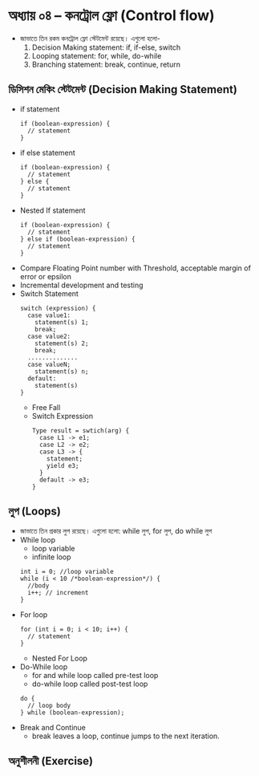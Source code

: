 # অধ্যায় ০৪ – কনট্রোল ফ্লো (Control flow)

- জাভাতে তিন রকম কনট্রোল ফ্লো স্টেটমেন্ট রয়েছে। এগুলো হলো-
  1. Decision Making statement: if, if-else, switch
  2. Looping statement: for, while, do-while
  3. Branching statement: break, continue, return

## ডিসিশন মেকিং স্টেটমেন্ট (Decision Making Statement)

- if statement
  ```
  if (boolean-expression) {
    // statement
  }
  ```
- if else statement
  ```
  if (boolean-expression) {
    // statement
  } else {
    // statement
  }
  ```
- Nested If statement
  ```
  if (boolean-expression) {
    // statement
  } else if (boolean-expression) {
    // statement
  }
  ```
- Compare Floating Point number with Threshold, acceptable margin of error or epsilon
- Incremental development and testing
- Switch Statement
  ```
  switch (expression) {
    case value1:
      statement(s) 1;
      break;
    case value2:
      statement(s) 2;
      break;
    ..............
    case valueN;
      statement(s) n;
    default:
      statement(s)
  }
  ```
  - Free Fall
  - Switch Expression
    ```
    Type result = swtich(arg) {
      case L1 -> e1;
      case L2 -> e2;
      case L3 -> {
        statement;
        yield e3;
      }
      default -> e3;
    }
    ```

## লুপ (Loops)

- জাভাতে তিন প্রকার লুপ রয়েছে। এগুলো হলো: while লুপ, for লুপ, do while লুপ
- While loop
  - loop variable
  - infinite loop
  ```
  int i = 0; //loop variable
  while (i < 10 /*boolean-expression*/) {
    //body
    i++; // increment
  }
  ```
- For loop
  ```jshellla<nguage
  for (int i = 0; i < 10; i++) {
    // statement
  }
  ```
  - Nested For Loop
- Do-While loop
  - for and while loop called pre-test loop
  - do-while loop called post-test loop
  ```
  do {
    // loop body
  } while (boolean-expression);
  ```
- Break and Continue
  - break leaves a loop, continue jumps to the next iteration.

## অনুশীলনী (Exercise)
